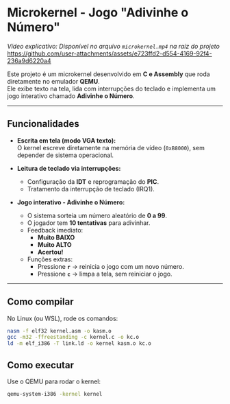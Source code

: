 # Microkernel - Jogo "Adivinhe o Número"

*Vídeo explicativo: Disponível no arquivo `microkernel.mp4` na raiz do projeto* 
https://github.com/user-attachments/assets/e723ffd2-d554-4169-92f4-236a9d6220a4

Este projeto é um microkernel desenvolvido em **C e Assembly** que roda diretamente no emulador **QEMU**.  
Ele exibe texto na tela, lida com interrupções do teclado e implementa um jogo interativo chamado **Adivinhe o Número**.

---

## Funcionalidades

- **Escrita em tela (modo VGA texto):**  
  O kernel escreve diretamente na memória de vídeo (`0xB8000`), sem depender de sistema operacional.

- **Leitura de teclado via interrupções:**  
  - Configuração da **IDT** e reprogramação do **PIC**.  
  - Tratamento da interrupção de teclado (IRQ1).  

- **Jogo interativo - Adivinhe o Número:**  
  - O sistema sorteia um número aleatório de **0 a 99**.  
  - O jogador tem **10 tentativas** para adivinhar.  
  - Feedback imediato:
    - **Muito BAIXO**
    - **Muito ALTO**
    - **Acertou!**
  - Funções extras:
    - Pressione **`r`** → reinicia o jogo com um novo número.  
    - Pressione **`c`** → limpa a tela, sem reiniciar o jogo.  

---

## Como compilar

No Linux (ou WSL), rode os comandos:

```bash
nasm -f elf32 kernel.asm -o kasm.o
gcc -m32 -ffreestanding -c kernel.c -o kc.o
ld -m elf_i386 -T link.ld -o kernel kasm.o kc.o
```

## Como executar

Use o QEMU para rodar o kernel:

```bash
qemu-system-i386 -kernel kernel
```

